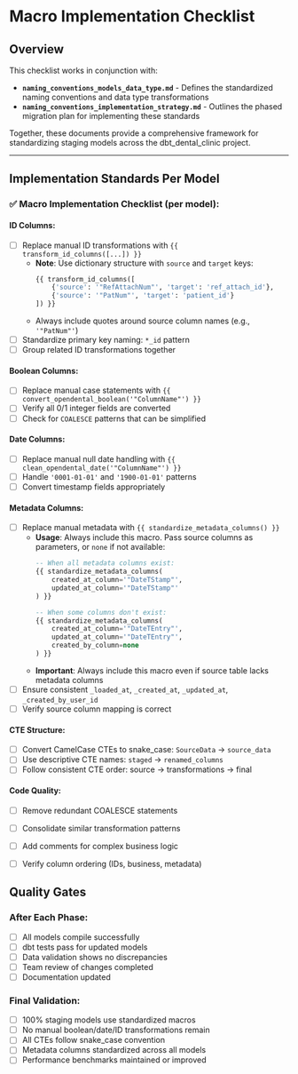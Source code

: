 # Macro Implementation Checklist

## Overview

This checklist works in conjunction with:
- **`naming_conventions_models_data_type.md`** - Defines the standardized naming conventions and data type transformations
- **`naming_conventions_implementation_strategy.md`** - Outlines the phased migration plan for implementing these standards

Together, these documents provide a comprehensive framework for standardizing staging models across the dbt_dental_clinic project.

---

## Implementation Standards Per Model

### ✅ Macro Implementation Checklist (per model):

#### **ID Columns:**
- [ ] Replace manual ID transformations with `{{ transform_id_columns([...]) }}`
  - **Note**: Use dictionary structure with `source` and `target` keys:
    ```sql
    {{ transform_id_columns([
        {'source': '"RefAttachNum"', 'target': 'ref_attach_id'},
        {'source': '"PatNum"', 'target': 'patient_id'}
    ]) }}
    ```
  - Always include quotes around source column names (e.g., `'"PatNum"'`)
- [ ] Standardize primary key naming: `*_id` pattern
- [ ] Group related ID transformations together

#### **Boolean Columns:**
- [ ] Replace manual case statements with `{{ convert_opendental_boolean('"ColumnName"') }}`
- [ ] Verify all 0/1 integer fields are converted
- [ ] Check for `COALESCE` patterns that can be simplified

#### **Date Columns:**
- [ ] Replace manual null date handling with `{{ clean_opendental_date('"ColumnName"') }}`
- [ ] Handle `'0001-01-01'` and `'1900-01-01'` patterns
- [ ] Convert timestamp fields appropriately

#### **Metadata Columns:**
- [ ] Replace manual metadata with `{{ standardize_metadata_columns() }}`
  - **Usage**: Always include this macro. Pass source columns as parameters, or `none` if not available:
    ```sql
    -- When all metadata columns exist:
    {{ standardize_metadata_columns(
        created_at_column='"DateTStamp"',
        updated_at_column='"DateTStamp"'
    ) }}
    
    -- When some columns don't exist:
    {{ standardize_metadata_columns(
        created_at_column='"DateTEntry"',
        updated_at_column='"DateTEntry"',
        created_by_column=none
    ) }}
    ```
  - **Important**: Always include this macro even if source table lacks metadata columns
- [ ] Ensure consistent `_loaded_at`, `_created_at`, `_updated_at`, `_created_by_user_id`
- [ ] Verify source column mapping is correct

#### **CTE Structure:**
- [ ] Convert CamelCase CTEs to snake_case: `SourceData` → `source_data` 
- [ ] Use descriptive CTE names: `staged` → `renamed_columns`
- [ ] Follow consistent CTE order: source → transformations → final

#### **Code Quality:**
- [ ] Remove redundant COALESCE statements 
- [ ] Consolidate similar transformation patterns
- [ ] Add comments for complex business logic
- [ ] Verify column ordering (IDs, business, metadata)


## Quality Gates

### After Each Phase:
- [ ] All models compile successfully 
- [ ] dbt tests pass for updated models
- [ ] Data validation shows no discrepancies
- [ ] Team review of changes completed
- [ ] Documentation updated

### Final Validation:
- [ ] 100% staging models use standardized macros
- [ ] No manual boolean/date/ID transformations remain
- [ ] All CTEs follow snake_case convention
- [ ] Metadata columns standardized across all models
- [ ] Performance benchmarks maintained or improved